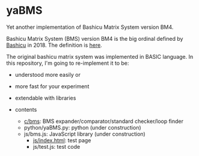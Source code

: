 # yaBMS
Yet another implementation of Bashicu Matrix System version BM4.

Bashicu Matrix System (BMS) version BM4 is the big ordinal defined by [Bashicu](https://googology.wikia.com/wiki/User_blog:BashicuHyudora) in 2018. The definition is [here](http://ja.googology.wikia.com/wiki/%E3%83%A6%E3%83%BC%E3%82%B6%E3%83%BC%E3%83%96%E3%83%AD%E3%82%B0:BashicuHyudora/BASIC%E8%A8%80%E8%AA%9E%E3%81%AB%E3%82%88%E3%82%8B%E5%B7%A8%E5%A4%A7%E6%95%B0%E3%81%AE%E3%81%BE%E3%81%A8%E3%82%81#.E3.83.90.E3.82.B7.E3.82.AF.E8.A1.8C.E5.88.97.E6.95.B0.28Bashicu_matrix_number.29?oldid=15603).

The original bashicu matrix system was implemented in BASIC language. In this repository, I'm going to re-implement it to be:
- understood more easily or
- more fast for your experiment
- extendable with libraries

- contents
  - [c/bms](c/): BMS expander/comparator/standard checker/loop finder
  - python/yaBMS.py: python (under construction)
  - js/bms.js: JavaScript library (under construction)
    - [js/index.html](js/): test page
    - js/test.js: test code

